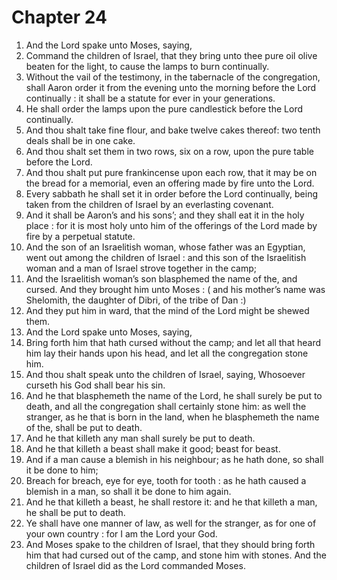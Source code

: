 # Chapter 24

1. And the Lord spake unto Moses, saying,
2. Command the children of Israel, that they bring unto thee pure oil olive beaten for the light, to cause the lamps to burn continually.
3. Without the vail of the testimony, in the tabernacle of the congregation, shall Aaron order it from the evening unto the morning before the Lord continually : it shall be a statute for ever in your generations.
4. He shall order the lamps upon the pure candlestick before the Lord continually.
5. And thou shalt take fine flour, and bake twelve cakes thereof: two tenth deals shall be in one cake.
6. And thou shalt set them in two rows, six on a row, upon the pure table before the Lord.
7. And thou shalt put pure frankincense upon each row, that it may be on the bread for a memorial, even an offering made by fire unto the Lord.
8. Every sabbath he shall set it in order before the Lord continually, being taken from the children of Israel by an everlasting covenant.
9. And it shall be Aaron’s and his sons’; and they shall eat it in the holy place : for it is most holy unto him of the offerings of the Lord made by fire by a perpetual statute.
10. And the son of an Israelitish woman, whose father was an Egyptian, went out among the children of Israel : and this son of the Israelitish woman and a man of Israel strove together in the camp;
11. And the Israelitish woman’s son blasphemed the name of the, and cursed. And they brought him unto Moses : ( and his mother’s name was Shelomith, the daughter of Dibri, of the tribe of Dan :)
12. And they put him in ward, that the mind of the Lord might be shewed them.
13. And the Lord spake unto Moses, saying,
14. Bring forth him that hath cursed without the camp; and let all that heard him lay their hands upon his head, and let all the congregation stone him.
15. And thou shalt speak unto the children of Israel, saying, Whosoever curseth his God shall bear his sin.
16. And he that blasphemeth the name of the Lord, he shall surely be put to death, and all the congregation shall certainly stone him: as well the stranger, as he that is born in the land, when he blasphemeth the name of the, shall be put to death.
17. And he that killeth any man shall surely be put to death.
18. And he that killeth a beast shall make it good; beast for beast.
19. And if a man cause a blemish in his neighbour; as he hath done, so shall it be done to him;
20. Breach for breach, eye for eye, tooth for tooth : as he hath caused a blemish in a man, so shall it be done to him again.
21. And he that killeth a beast, he shall restore it: and he that killeth a man, he shall be put to death.
22. Ye shall have one manner of law, as well for the stranger, as for one of your own country : for I am the Lord your God.
23. And Moses spake to the children of Israel, that they should bring forth him that had cursed out of the camp, and stone him with stones. And the children of Israel did as the Lord commanded Moses.

